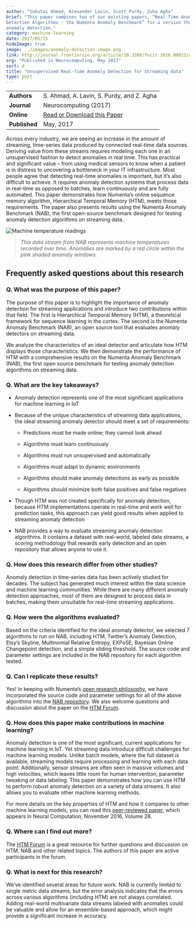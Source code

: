 ```yaml
---
author: "Subutai Ahmad, Alexander Lavin, Scott Purdy, Zuha Agha"
brief: "This paper combines two of our existing papers, “Real-Time Anomaly Detection for Streaming Analytics” and “Evaluating Real-time Anomaly 
Detection Algorithms - the Numenta Anomaly Benchmark” for a version that appears in a special issue of Neurocomputing that focuses on 
anomaly detection."
category: machine-learning
date: 2017/05/15
hideImage: true
image: ../images/anomaly-detection-image.png
link: http://journal.frontiersin.org/article/10.3389/fncir.2016.00023/abstract
org: "Published in Neurocomputing, May 2017"
sort: d
title: "Unsupervised Real-Time Anomaly Detection for Streaming data"
type: post
---
```


| | |
|-|-|
| **Authors** | S. Ahmad, A. Lavin, S. Purdy, and Z. Agha |
| **Journal** | Neurocomputing (2017) |
| **Online** | [Read or Download this Paper][1] |
| **Published** | May, 2017 |

Across every industry, we are seeing an increase in the amount of
streaming, time-series data produced by connected real-time data
sources. Deriving value from these streams requires modeling each one in
an unsupervised fashion to detect anomalies in real time. This has
practical and significant value – from using medical sensors to know
when a patient is in distress to uncovering a bottleneck in your IT
infrastructure. Most people agree that detecting real-time anomalies is
important, but it’s also difficult to achieve. It requires anomaly
detection systems that process data in real-time as opposed to batches,
learn continuously and are fully automated. This paper demonstrates how
Numenta’s online sequence memory algorithm, Hierarchical Temporal Memory
(HTM), meets those requirements. The paper also presents results using
the Numenta Anomaly Benchmark (NAB), the first open-source benchmark
designed for testing anomaly detection algorithms on streaming data.

![Machine temperature readings](../images/anomaly-detection-image.png)
> *This data stream from NAB represents machine temperatures recorded
  over time. Anomalies are marked by a red circle within the pink 
  shaded anomaly windows.*


## **Frequently asked questions about this research**

### **Q. What was the purpose of this paper?**

The purpose of this paper is to highlight the importance of anomaly
detection for streaming applications and introduce two contributions
within that field. The first is Hierarchical Temporal Memory (HTM), a
theoretical framework for sequence learning in the cortex. The second is
the Numenta Anomaly Benchmark (NAB), an open source tool that evaluates
anomaly detectors on streaming data.

We analyze the characteristics of an ideal detector and articulate how
HTM displays those characteristics. We then demonstrate the performance
of HTM with a comprehensive results on the Numenta Anomaly Benchmark
(NAB), the first open source benchmark for testing anomaly detection
algorithms on streaming data.

### **Q. What are the key takeaways?**

-   Anomaly detection represents one of the most significant
    applications for machine learning in IoT

-   Because of the unique characteristics of streaming data
    applications, the ideal streaming anomaly detector should meet a set
    of requirements:

    -   Predictions must be made online; they cannot look ahead

    -   Algorithms must learn continuously

    -   Algorithms must run unsupervised and automatically

    -   Algorithms must adapt to dynamic environments

    -   Algorithms should make anomaly detections as early as possible

    -   Algorithms should minimize both false positives and false
        negatives

-   Though HTM was not created specifically for anomaly detection,
    because HTM implementations operate in real-time and work well for
    prediction tasks, this approach can yield good results when applied
    to streaming anomaly detection

-   NAB provides a way to evaluate streaming anomaly detection
    algorithms. It contains a dataset with real-world, labeled data
    streams, a scoring methodology that rewards early detection and an
    open repository that allows anyone to use it.

### **Q. How does this research differ from other studies?**

Anomaly detection in time-series data has been actively studied for
decades. The subject has generated much interest within the data science
and machine learning communities. While there are many different anomaly
detection approaches, most of them are designed to process data in
batches, making them unsuitable for real-time streaming applications.

### **Q. How were the algorithms evaluated?**

Based on the criteria identified for the ideal anomaly detector, we
selected 7 algorithms to run on NAB, including HTM, Twitter’s Anomaly
Detection, Etsy’s Skyline, Multinomial Relative Entropy, EXPoSE,
Bayesian Online Changepoint detection, and a simple sliding threshold.
The source code and parameter settings are included in the NAB
repository for each algorithm tested.

### **Q. Can I replicate these results?**

Yes! In keeping with Numenta’s [open research
philosophy](http://numenta.com/blog/2014/09/17/increasing-research-transparency/),
we have incorporated the source code and parameter settings for all of
the above algorithms into the [NAB
repository](https://github.com/numenta/NAB). We also welcome questions
and discussion about the paper on the [HTM
Forum](https://discourse.numenta.org/).

### **Q. How does this paper make contributions in machine learning?**

Anomaly detection is one of the most significant, current applications
for machine learning in IoT. Yet streaming data introduce difficult
challenges for machine learning models. Unlike batch models, where the
full dataset is available, streaming models require processing and
learning with each data point. Additionally, sensor streams are often
seen in massive volumes and high velocities, which leaves little room
for human intervention, parameter tweaking or data labeling. This paper
demonstrates how you can use HTM to perform robust anomaly detection on
a variety of data streams. It also allows you to evaluate other machine
learning methods.

For more details on the key properties of HTM and how it compares to
other machine learning models, you can read this [peer-reviewed
paper](http://numenta.com/papers/continuous-online-sequence-learning-with-an-unsupervised-neural-network-model/),
which appears in Neural Computation, November 2016, Volume 28.

### **Q. Where can I find out more?**

The [HTM Forum](https://discourse.numenta.org/) is a great resource for
further questions and discussion on HTM, NAB and other related topics.
The authors of this paper are active participants in the forum.

### **Q. What is next for this research?**

We’ve identified several areas for future work. NAB is currently limited
to single metric data streams, but the error analysis indicates that the
errors across various algorithms (including HTM) are not always
correlated. Adding real-world multivariate data streams labeled with
anomalies could be valuable and allow for an ensemble-based approach,
which might provide a significant increase in accuracy.

[1]: http://journal.frontiersin.org/article/10.3389/fncir.2016.00023/full
